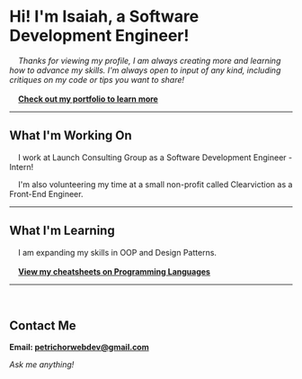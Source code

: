 # Hi! I'm Isaiah, a Software Development Engineer!

&nbsp;&nbsp;&nbsp;&nbsp;_Thanks for viewing my profile, I am always creating more
and learning how to advance my skills. I'm always open to input of any kind,
including critiques on my code or tips you want to share!_
<br><br>
&nbsp;&nbsp;&nbsp;&nbsp;**[Check out my portfolio to learn more](https://isaiahpetrichor.github.io/portfolio/)**
<br />

---

## What I'm Working On

&nbsp;&nbsp;&nbsp;&nbsp;I work at Launch Consulting Group as a Software Development Engineer - Intern!

&nbsp;&nbsp;&nbsp;&nbsp;I'm also volunteering my time at a small non-profit called Clearviction as a Front-End Engineer.
<br />

---

## What I'm Learning

&nbsp;&nbsp;&nbsp;&nbsp;I am expanding my skills in OOP and Design Patterns.
<br><br>
&nbsp;&nbsp;&nbsp;&nbsp;**[View my cheatsheets on Programming Languages](https://github.com/IsaiahPetrichor/CheetSheets/tree/main/_Languages)**
<br />

---

<br />

## Contact Me

**Email: <petrichorwebdev@gmail.com>**

_Ask me anything!_
